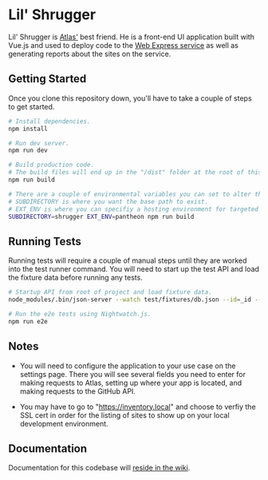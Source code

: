 # Lil' Shrugger

Lil' Shrugger is [Atlas'](https://github.com/CuBoulder/atlas) best friend. He is a front-end UI application built with Vue.js and used to deploy code to the [Web Express service](https://github.com/CuBoulder/express) as well as generating reports about the sites on the service.

## Getting Started

Once you clone this repository down, you'll have to take a couple of steps to get started.

```bash
# Install dependencies. 
npm install

# Run dev server. 
npm run dev

# Build production code.
# The build files will end up in the "/dist" folder at the root of this repository.
npm run build

# There are a couple of environmental variables you can set to alter the build.
# SUBDIRECTORY is where you want the base path to exist.
# EXT_ENV is where you can specifiy a hosting environment for targeted configurations.
SUBDIRECTORY=shrugger EXT_ENV=pantheon npm run build 
```

## Running Tests 

Running tests will require a couple of manual steps until they are worked into the test runner command. You will need to start up the test API and load the fixture data before running any tests.

```bash
# Startup API from root of project and load fixture data.
node_modules/.bin/json-server --watch test/fixtures/db.json --id=_id --host=atlas.testing --middlewares test/atlas-middleware.js --routes test/routes.json

# Run the e2e tests using Nightwatch.js.
npm run e2e
```
## Notes

- You will need to configure the application to your use case on the settings page. There you will see several fields you need to enter for making requests to Atlas, setting up where your app is located, and making requests to the GitHub API.  

- You may have to go to "https://inventory.local" and choose to verfiy the SSL cert in order for the listing of sites to show up on your local development environment. 

## Documentation

Documentation for this codebase will [reside in the wiki](https://github.com/CuBoulder/lil_shrugger/wiki).


